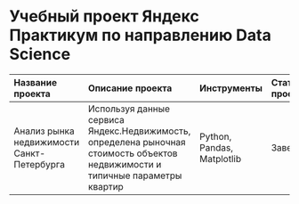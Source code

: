 # Учебный проект Яндекс Практикум по направлению Data Science

|Название проекта|Описание проекта|Инструменты|Статус проекта|
|:---------------|:---------------|:----------|:----------|
|Анализ рынка недвижимости Санкт-Петербурга|Используя данные сервиса Яндекс.Недвижимость, определена рыночная стоимость объектов недвижимости и типичные параметры квартир|Python, Pandas, Matplotlib|Завершён|
